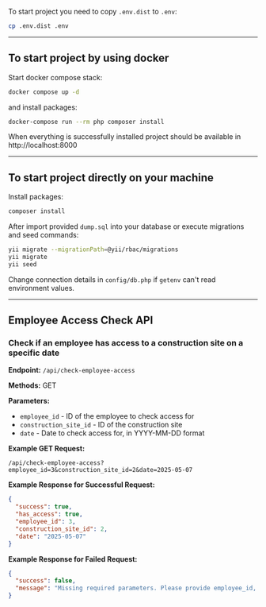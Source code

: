 To start project you need to copy `.env.dist` to `.env`:

```bash
cp .env.dist .env
```

---

## To start project by using docker

Start docker compose stack:

```bash
docker compose up -d
```

and install packages:

```bash
docker-compose run --rm php composer install 
```

When everything is successfully installed project should be available in http://localhost:8000

---

## To start project directly on your machine

Install packages:

```bash
composer install
```

After import provided `dump.sql` into your database or execute migrations and seed commands:

```bash
yii migrate --migrationPath=@yii/rbac/migrations
yii migrate
yii seed
```

Change connection details in `config/db.php` if `getenv` can't read environment values.

---

## Employee Access Check API

### Check if an employee has access to a construction site on a specific date

**Endpoint:** `/api/check-employee-access`

**Methods:** GET

**Parameters:**
- `employee_id` - ID of the employee to check access for
- `construction_site_id` - ID of the construction site
- `date` - Date to check access for, in YYYY-MM-DD format


**Example GET Request:**
```
/api/check-employee-access?employee_id=3&construction_site_id=2&date=2025-05-07
```

**Example Response for Successful Request:**
```json
{
  "success": true,
  "has_access": true,
  "employee_id": 3,
  "construction_site_id": 2,
  "date": "2025-05-07"
}
```

**Example Response for Failed Request:**
```json
{
  "success": false,
  "message": "Missing required parameters. Please provide employee_id, construction_site_id, and date."
}
```
